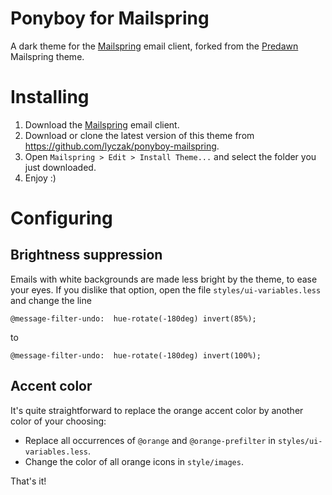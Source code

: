 # Ponyboy for Mailspring

A dark theme for the [Mailspring](https://getmailspring.com/) email client, forked from the [Predawn](https://github.com/asparc/predawn) Mailspring theme.

# Installing

1. Download the [Mailspring](https://getmailspring.com/) email client.
2. Download or clone the latest version of this theme from <https://github.com/lyczak/ponyboy-mailspring>.
3. Open `Mailspring > Edit > Install Theme...` and select the folder you just downloaded.
4. Enjoy :)

# Configuring

## Brightness suppression

Emails with white backgrounds are made less bright by the theme, to ease your eyes. If you dislike that option, open the file `styles/ui-variables.less` and change the line

    @message-filter-undo:  hue-rotate(-180deg) invert(85%);

to 

    @message-filter-undo:  hue-rotate(-180deg) invert(100%);

## Accent color

It's quite straightforward to replace the orange accent color by another color of your choosing:

- Replace all occurrences of `@orange` and `@orange-prefilter` in `styles/ui-variables.less`.
- Change the color of all orange icons in `style/images`. 

That's it!